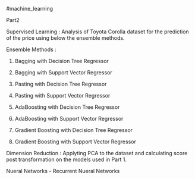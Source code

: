 #machine_learning

Part2 

Supervised Learning : 
Analysis of Toyota Corolla dataset for the prediction of the price using below the ensemble methods. 

Ensemble Methods :
1. Bagging with Decision Tree Regressor
2. Bagging with Support Vector Regressor

3. Pasting with Decision Tree Regressor
4. Pasting with Support Vector Regressor

5. AdaBoosting with Decision Tree Regressor
6. AdaBoosting with Support Vector Regressor

7. Gradient Boosting with Decision Tree Regressor
8. Gradient Boosting with Support Vector Regressor



Dimension Reduction : Applyting PCA to the dataset and calculating score post transformation on the models used in Part 1.

Nueral Networks - Recurrent Nueral Networks
